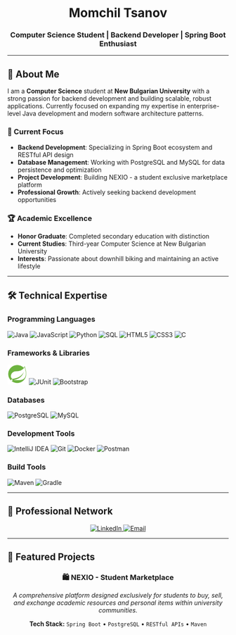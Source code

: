 <h1 align="center">Momchil Tsanov</h1>
<h3 align="center">Computer Science Student | Backend Developer | Spring Boot Enthusiast</h3>

---

## 🎯 About Me

I am a **Computer Science** student at **New Bulgarian University** with a strong passion for backend development and building scalable, robust applications. Currently focused on expanding my expertise in enterprise-level Java development and modern software architecture patterns.

### 🔭 Current Focus
-   **Backend Development**: Specializing in Spring Boot ecosystem and RESTful API design
-   **Database Management**: Working with PostgreSQL and MySQL for data persistence and optimization  
-   **Project Development**: Building NEXIO - a student exclusive marketplace platform
-   **Professional Growth**: Actively seeking backend development opportunities

### 🏆 Academic Excellence
-   **Honor Graduate**: Completed secondary education with distinction
-   **Current Studies**: Third-year Computer Science at New Bulgarian University
-   **Interests**: Passionate about downhill biking and maintaining an active lifestyle

---

## 🛠️ Technical Expertise

### **Programming Languages**
<p align="left">
  <img src="https://cdn-icons-png.flaticon.com/512/226/226777.png" alt="Java" width="45" height="45"/>
  <img src="https://cdn-icons-png.flaticon.com/512/5968/5968292.png" alt="JavaScript" width="45" height="45"/>
  <img src="https://cdn-icons-png.flaticon.com/512/5968/5968350.png" alt="Python" width="45" height="45"/>
  <img src="https://cdn-icons-png.flaticon.com/512/4248/4248443.png" alt="SQL" width="45" height="45"/>
  <img src="https://cdn-icons-png.flaticon.com/512/732/732212.png" alt="HTML5" width="45" height="45"/>
  <img src="https://cdn-icons-png.flaticon.com/512/732/732190.png" alt="CSS3" width="45" height="45"/>
  <img src="https://cdn-icons-png.flaticon.com/512/6132/6132222.png" alt="C" width="45" height="45"/>
</p>

### **Frameworks & Libraries**
<p align="left">
  <img src="https://raw.githubusercontent.com/github/explore/80688e429a7d4ef2fca1e82350fe8e3517d3494d/topics/spring-boot/spring-boot.png" alt="Spring Boot" width="45" height="45"/>
  <img src="https://avatars.githubusercontent.com/u/874086?s=200&v=4" alt="JUnit" width="45" height="45"/>
  <img src="https://img.icons8.com/color/48/bootstrap.png" alt="Bootstrap" width="45" height="45"/>
  
### **Databases**
<p align="left">
  <img src="https://cdn-icons-png.flaticon.com/512/5968/5968342.png" alt="PostgreSQL" width="45" height="45"/>
  <img src="https://cdn-icons-png.flaticon.com/512/5968/5968313.png" alt="MySQL" width="45" height="45"/>
</p>

### **Development Tools**
<p align="left">
  <img src="https://upload.wikimedia.org/wikipedia/commons/9/9c/IntelliJ_IDEA_Icon.svg" alt="IntelliJ IDEA" width="45" height="45"/>
  <img src="https://cdn.jsdelivr.net/gh/devicons/devicon@latest/icons/git/git-original.svg" alt="Git" width="45" height="45"/>
  <img src="https://cdn-icons-png.flaticon.com/512/919/919853.png" alt="Docker" width="45" height="45"/>
  <img src="https://www.vectorlogo.zone/logos/getpostman/getpostman-icon.svg" alt="Postman" width="45" height="45"/>
  <!-- Replace with more specific icons if available -->
</p>

### **Build Tools**
<p align="left">
  <img src="https://www.vectorlogo.zone/logos/apache_maven/apache_maven-icon.svg" alt="Maven" width="45" height="45"/>
  <img src="https://www.vectorlogo.zone/logos/gradle/gradle-icon.svg" alt="Gradle" width="45" height="45"/>
</p>

---

## 🤝 Professional Network

<div align="center">
  <a href="https://www.linkedin.com/in/momchil-tsanov-5b91a62aa">
    <img src="https://img.icons8.com/color/48/linkedin.png" alt="LinkedIn" width="50" height="50"/>
  </a>

  <a href="mailto:momchilworkspace@gmail.com">
    <img src="https://img.icons8.com/color/48/gmail-new.png" alt="Email" width="50" height="50"/>
  </a>

</div>

---

## 🚀 Featured Projects

<div align="center">

### 🛍️ NEXIO - Student Marketplace
*A comprehensive platform designed exclusively for students to buy, sell, and exchange academic resources and personal items within university communities.*

**Tech Stack:** `Spring Boot` • `PostgreSQL` • `RESTful APIs` • `Maven`

</div>


